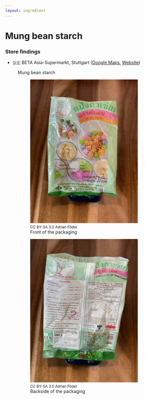 ```yaml
---
layout: ingredient
---
```


# Mung bean starch

### Store findings

* 🇩🇪 BETA Asia-Supermarkt, Stuttgart ([Google Maps](https://goo.gl/maps/UwoeLhQNrwrqREye6), [Website](http://www.beta-asia-supermarkt.de/))

<figure role="group">
  <figcaption>Mung bean starch</figcaption>

  <figure>
    <img src="photos/mung-bean-starch-front.webp" alt="A bottle" />
    <footer><small>CC BY-SA 3.0 Adrian Föder</small></footer>
    <figcaption>Front of the packaging</figcaption>
  </figure>

  <figure>
    <img src="photos/mung-bean-starch-back.webp" alt="Backside of the packaging" />
    <footer><small>CC BY-SA 3.0 Adrian Föder</small></footer>
    <figcaption>Backside of the packaging</figcaption>
  </figure>
</figure>
